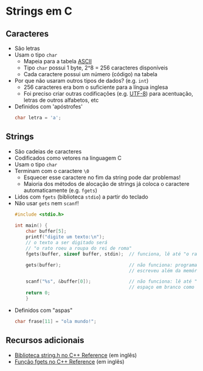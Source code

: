 # Strings em C

## Caracteres

* São letras
* Usam o tipo `char`
    * Mapeia para a tabela [ASCII](https://pt.wikipedia.org/wiki/ASCII)
    * Tipo `char` possui 1 byte, 2^8 = 256 caracteres disponíveis
    * Cada caractere possui um número (código) na tabela
* Por que não usaram outros tipos de dados? (e.g. `int`)
    * 256 caracteres era bom o suficiente para a língua inglesa
    * Foi preciso criar outras codificações (e.g. [UTF-8](https://pt.wikipedia.org/wiki/UTF-8)) para acentuação, letras de outros alfabetos, etc
* Definidos com 'apóstrofes'
  ```C
  char letra = 'a';
  ```

## Strings

* São cadeias de caracteres
* Codificados como vetores na linguagem C
* Usam o tipo `char`
* Terminam com o caractere `\0`
    * Esquecer esse caractere no fim da string pode dar problemas!
    * Maioria dos métodos de alocação de strings já coloca o caractere automaticamente (e.g.  `fgets`)
* Lidos com `fgets`  (biblioteca `stdio`) a partir do teclado
* Não usar `gets` nem `scanf`!
  ```C
  #include <stdio.h> 
        
  int main() {
      char buffer[5];
      printf("digite um texto:\n");
      // o texto a ser digitado será
      // "o rato roeu a roupa do rei de roma"
      fgets(buffer, sizeof buffer, stdin);  // funciona, lê até "o rato ro"
  
      gets(buffer);                         // não funciona: programa dá crash pois  
                                            // escreveu além da memória alocada
  
      scanf("%s", &buffer[0]);              // não funciona: lê até "o" (considera 
                                            // espaço em branco como terminador)
      return 0;
      }
    ```
* Definidos com "aspas"
   ```C
   char frase[11] = "ola mundo!";
   ```

## Recursos adicionais

* [Biblioteca string.h no C++ Reference](https://cplusplus.com/reference/cstring/) (em inglês)
* [Função fgets no C++ Reference](https://cplusplus.com/reference/cstdio/fgets/) (em inglês)
